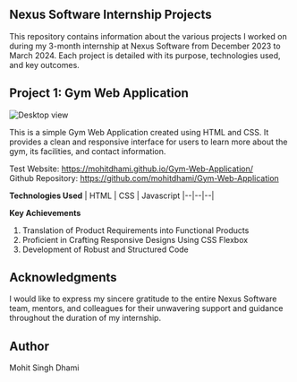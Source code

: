 
## Nexus Software Internship Projects
This repository contains information about the various projects I worked on during my 3-month internship at Nexus Software from December 2023 to March 2024. Each project is detailed with its purpose, technologies used, and key outcomes.

## Project 1: Gym Web Application
![Desktop view](https://github.com/mohitdhami/Gym-Web-Application/assets/38837994/708f02be-05f0-4ad1-bce5-f9a81013e9a9)

This is a simple Gym Web Application created using HTML and CSS. It provides a clean and responsive interface for users to learn more about the gym, its facilities, and contact information.

Test Website: https://mohitdhami.github.io/Gym-Web-Application/
<br> Github Repository: https://github.com/mohitdhami/Gym-Web-Application

**Technologies Used**
| HTML | CSS | Javascript
|--|--|--|

**Key Achievements**
1. Translation of Product Requirements into Functional Products
2. Proficient in Crafting Responsive Designs Using CSS Flexbox
3. Development of Robust and Structured Code

## Acknowledgments
I would like to express my sincere gratitude to the entire Nexus Software team, mentors, and colleagues for their unwavering support and guidance throughout the duration of my internship.

## Author
Mohit Singh Dhami

